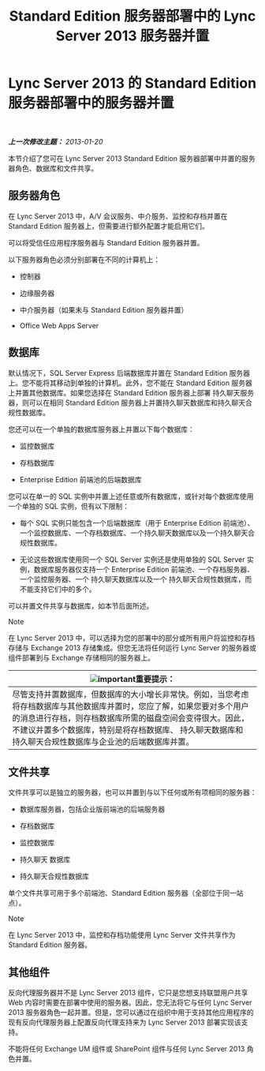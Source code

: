 ﻿---
title: Standard Edition 服务器部署中的 Lync Server 2013 服务器并置
TOCTitle: Standard Edition 服务器部署中的服务器并置
ms:assetid: 0763ffab-4fd6-463a-8e62-d97876b376d3
ms:mtpsurl: https://technet.microsoft.com/zh-cn/library/Gg398131(v=OCS.15)
ms:contentKeyID: 49311899
ms.date: 05/19/2016
mtps_version: v=OCS.15
ms.translationtype: HT
---

# Lync Server 2013 的 Standard Edition 服务器部署中的服务器并置

 

_**上一次修改主题：** 2013-01-20_

本节介绍了您可在 Lync Server 2013 Standard Edition 服务器部署中并置的服务器角色、数据库和文件共享。

## 服务器角色

在 Lync Server 2013 中，A/V 会议服务、中介服务、监控和存档并置在 Standard Edition 服务器上，但需要进行额外配置才能启用它们。

可以将受信任应用程序服务器与 Standard Edition 服务器并置。

以下服务器角色必须分别部署在不同的计算机上：

  - 控制器

  - 边缘服务器

  - 中介服务器（如果未与 Standard Edition 服务器并置）

  - Office Web Apps Server

## 数据库

默认情况下，SQL Server Express 后端数据库并置在 Standard Edition 服务器上。您不能将其移动到单独的计算机。此外，您不能在 Standard Edition 服务器上并置其他数据库。如果您选择在 Standard Edition 服务器上部署 持久聊天服务器，则可以在相同 Standard Edition 服务器上并置持久聊天数据库和持久聊天合规性数据库。

您还可以在一个单独的数据库服务器上并置以下每个数据库：

  - 监控数据库

  - 存档数据库

  - Enterprise Edition 前端池的后端数据库

您可以在单一的 SQL 实例中并置上述任意或所有数据库，或针对每个数据库使用一个单独的 SQL 实例，但有以下限制：

  - 每个 SQL 实例只能包含一个后端数据库（用于 Enterprise Edition 前端池）、一个监控数据库、一个存档数据库、一个持久聊天数据库以及一个持久聊天合规性数据库。

  - 无论这些数据库使用同一个 SQL Server 实例还是使用单独的 SQL Server 实例，数据库服务器仅支持一个 Enterprise Edition 前端池、一个存档服务器、一个监控服务器、一个 持久聊天数据库以及一个 持久聊天合规性数据库，而不能支持它们中的多个。

可以并置文件共享与数据库，如本节后面所述。

> [!NOTE]  
> 在 Lync Server 2013 中，可以选择为您的部署中的部分或所有用户将监控和存档存储与 Exchange 2013 存储集成。但您无法将任何运行 Lync Server 的服务器或组件部署到与 Exchange 存储相同的服务器上。



<table>
<thead>
<tr class="header">
<th><img src="images/Gg398794.important(OCS.15).gif" title="important" alt="important" />重要提示：</th>
</tr>
</thead>
<tbody>
<tr class="odd">
<td>尽管支持并置数据库，但数据库的大小增长非常快。例如，当您考虑将存档数据库与其他数据库并置时，您应了解，如果您要对多个用户的消息进行存档，则存档数据库所需的磁盘空间会变得很大。因此，不建议并置多个数据库，特别是将存档数据库、 持久聊天数据库和 持久聊天合规性数据库与企业池的后端数据库并置。</td>
</tr>
</tbody>
</table>


## 文件共享

文件共享可以是独立的服务器，也可以并置到与以下任何或所有项相同的服务器：

  - 数据库服务器，包括企业版前端池的后端服务器

  - 存档数据库

  - 监控数据库

  - 持久聊天 数据库

  - 持久聊天合规性数据库

单个文件共享可用于多个前端池、Standard Edition 服务器（全部位于同一站点）。

> [!NOTE]  
> 在 Lync Server 2013 中，监控和存档功能使用 Lync Server 文件共享作为 Standard Edition 服务器。



## 其他组件

反向代理服务器并不是 Lync Server 2013 组件，它只是您想支持联盟用户共享 Web 内容时需要在部署中使用的服务器。因此，您无法将它与任何 Lync Server 2013 服务器角色一起并置。但是，您可以通过在组织中用于支持其他应用程序的现有反向代理服务器上配置反向代理支持来为 Lync Server 2013 部署实现该支持。

不能将任何 Exchange UM 组件或 SharePoint 组件与任何 Lync Server 2013 角色并置。

